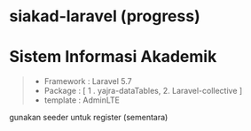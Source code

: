 # siakad-laravel (progress)
# Sistem Informasi Akademik
> - Framework : Laravel 5.7
> - Package : [
        1 . yajra-dataTables, 
         2. Laravel-collective
]
> - template : AdminLTE

gunakan seeder untuk register (sementara)
